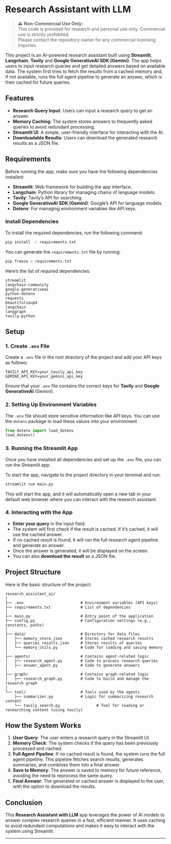 # Research Assistant with LLM

> ⚠️ **Non-Commercial Use Only:**  
> This code is provided for research and personal use only. Commercial use is strictly prohibited.  
> Please contact the repository owner for any commercial licensing inquiries.




This project is an AI-powered research assistant built using **Streamlit**, **Langchain**, **Tavily** and **Google GenerativeAI SDK (Gemini)**. The app helps users to input research queries and get detailed answers based on available data. The system first tries to fetch the results from a cached memory and, if not available, runs the full agent pipeline to generate an answer, which is then cached for future queries.

## Features

- **Research Query Input**: Users can input a research query to get an answer.
- **Memory Caching**: The system stores answers to frequently asked queries to avoid redundant processing.
- **Streamlit UI**: A simple, user-friendly interface for interacting with the AI.
- **Downloadable Results**: Users can download the generated research results as a JSON file.
  
## Requirements

Before running the app, make sure you have the following dependencies installed:

- **Streamlit**: Web framework for building the app interface.
- **Langchain**: Python library for managing chains of language models.
- **Tavily**: Tavily’s API for searching.
- **Google GenerativeAI SDK (Gemini)**: Google’s API for language models.
- **Dotenv**: For managing environment variables like API keys.
  
### Install Dependencies

To install the required dependencies, run the following command:

```bash
pip install -r requirements.txt
```

You can generate the `requirements.txt` file by running:

```bash
pip freeze > requirements.txt
```

Here’s the list of required dependencies:

```
streamlit
langchain-community
google-generativeai
python-dotenv
requests
beautifulsoup4
langchain
langgraph
tavily-python
```

## Setup

### 1. Create `.env` File

Create a `.env` file in the root directory of the project and add your API keys as follows:

```
TAVILY_API_KEY=your_tavily_api_key
GEMINI_API_KEY=your_gemini_api_key
```

Ensure that your `.env` file contains the correct keys for **Tavily** and **Google GenerativeAI** (Gemini).

### 2. Setting Up Environment Variables

The `.env` file should store sensitive information like API keys. You can use the `dotenv` package to load these values into your environment.

```python
from dotenv import load_dotenv
load_dotenv()
```

### 3. Running the Streamlit App

Once you have installed all dependencies and set up the `.env` file, you can run the Streamlit app.

To start the app, navigate to the project directory in your terminal and run:

```bash
streamlit run main.py
```

This will start the app, and it will automatically open a new tab in your default web browser where you can interact with the research assistant.

### 4. Interacting with the App

- **Enter your query** in the input field.
- The system will first check if the result is cached. If it’s cached, it will use the cached answer.
- If no cached result is found, it will run the full research agent pipeline and generate an answer.
- Once the answer is generated, it will be displayed on the screen.
- You can also **download the result** as a JSON file.

## Project Structure

Here is the basic structure of the project:

```
research_assistant_ai/
│
├── .env                         # Environment variables (API keys)
├── requirements.txt             # List of dependencies
│
├── main.py                      # Entry point of the application
├── config.py                    # Configuration settings (e.g., constants, paths)
│
├── data/                        # Directory for data files
│   ├── memory_store.json        # Stores cached research results
│   ├── queries_results.json     # Stores results of queries
│   └── memory_utils.py          # Code for loading and saving memory
│
├── agents/                      # Contains agent-related logic
│   ├── research_agent.py        # Code to process research queries
│   ├── answer_agent.py          # Code to generate answers
│
├── graph/                       # Contains graph-related logic
│   ├── research_graph.py        # Code to build and manage the research graph
│
└── tool/                        # Tools used by the agents
    ├── summarizer.py            # Logic for summarizing research content
    └── tavily_search.py                # Tool for reading or researching content (using tavily)

```

## How the System Works

1. **User Query**: The user enters a research query in the Streamlit UI.
2. **Memory Check**: The system checks if the query has been previously processed and cached.
3. **Full Agent Pipeline**: If no cached result is found, the system runs the full agent pipeline. This pipeline fetches search results, generates summaries, and combines them into a final answer.
4. **Save to Memory**: The answer is saved to memory for future reference, avoiding the need to reprocess the same query.
5. **Final Answer**: The generated or cached answer is displayed to the user, with the option to download the results.


## Conclusion

This **Research Assistant with LLM** app leverages the power of AI models to answer complex research queries in a fast, efficient manner. It uses caching to avoid redundant computations and makes it easy to interact with the system using Streamlit.

---
